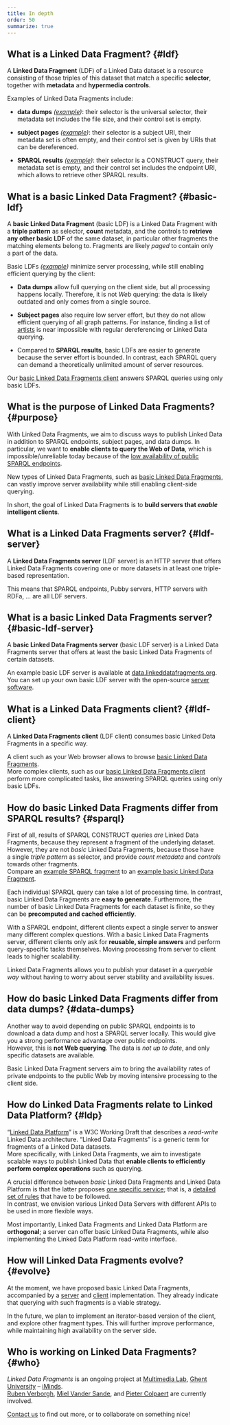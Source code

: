 ```yaml
---
title: In depth
order: 50
summarize: true
---
```


## What is a Linked Data Fragment? {#ldf}
A **Linked Data Fragment** (LDF) of a Linked Data dataset
is a resource consisting of those triples of this dataset that match a specific **selector**,
together with **metadata** and **hypermedia controls**.

Examples of Linked Data Fragments include:

- **data dumps** _([example](http://downloads.dbpedia.org/3.9/en/))_:
  their selector is the universal selector,
  their metadata set includes the file size,
  and their control set is empty.

- **subject pages** _([example](http://dbpedia.org/page/Linked_data))_:
  their selector is a subject URI,
  their metadata set is often empty,
  and their control set is given by URIs that can be dereferenced.

- **SPARQL results** _([example](http://dbpedia.org/sparql?default-graph-uri=http%3A%2F%2Fdbpedia.org&query=CONSTRUCT+%7B+%3Fp+a+dbpedia-owl%3AArtist+%7D%0D%0AWHERE+%7B+%3Fp+a+dbpedia-owl%3AArtist+%7D&format=text%2Fturtle))_:
  their selector is a CONSTRUCT query,
  their metadata set is empty,
  and their control set includes the endpoint URI,
  which allows to retrieve other SPARQL results.

## What is a basic Linked Data Fragment? {#basic-ldf}
A **basic Linked Data Fragment** (basic LDF) is a Linked Data Fragment
with a **triple pattern** as selector, **count** metadata,
and the controls to **retrieve any other basic LDF** of the same dataset,
in particular other fragments the matching elements belong to.
Fragments are likely _paged_ to contain only a part of the data.

Basic LDFs _([example](http://data.linkeddatafragments.org/dbpedia?subject=&predicate=rdf%3Atype&object=dbpedia-owl%3ARestaurant))_ minimize server processing,
while still enabling efficient querying by the client:

- **Data dumps** allow full querying on the client side,
  but all processing happens locally.
  Therefore, it is not _Web_ querying:
  the data is likely outdated and only comes from a single source.

- **Subject pages** also require low server effort,
  but they do not allow efficient querying of all graph patterns.
  For instance, finding a list of [artists](http://dbpedia.org/ontology/Artist)
  is near impossible with regular dereferencing or Linked Data querying.

- Compared to **SPARQL results**, basic LDFs are easier to generate
  because the server effort is bounded.
  In contrast, each SPARQL query can demand a theoretically unlimited amount of server resources.

Our [basic Linked Data Fragments client](/software/)
answers SPARQL queries using only basic LDFs.

## What is the purpose of Linked Data Fragments? {#purpose}
With Linked Data Fragments, we aim to discuss ways to publish Linked Data
in addition to SPARQL endpoints, subject pages, and data dumps.
In particular, we want to **enable clients to query the Web of Data**,
which is impossible/unreliable today because of
the [low availability of public SPARQL endpoints](http://sw.deri.org/~aidanh/docs/epmonitorISWC.pdf).

New types of Linked Data Fragments,
such as [basic Linked Data Fragments](#basic-ldf),
can vastly improve server availability
while still enabling client-side querying.

In short, the goal of Linked Data Fragments is
to **build servers that _enable_ intelligent clients**.

## What is a Linked Data Fragments server? {#ldf-server}
A **Linked Data Fragments server** (LDF server) is an HTTP server
that offers Linked Data Fragments covering one or more datasets
in at least one triple-based representation.

This means that SPARQL endpoints,
Pubby servers, HTTP servers with RDFa, …
are all LDF servers.

## What is a basic Linked Data Fragments server? {#basic-ldf-server}
A **basic Linked Data Fragments server** (basic LDF server) is a Linked Data Fragments server
that offers at least the basic Linked Data Fragments of certain datasets.

An example basic LDF server is available at
[data.linkeddatafragments.org](http://data.linkeddatafragments.org/).
<br>
You can set up your own basic LDF server
with the open-source [server software](/software/).

## What is a Linked Data Fragments client? {#ldf-client}
A **Linked Data Fragments client** (LDF client)
consumes basic Linked Data Fragments in a specific way.

A client such as your Web browser
allows to browse [basic Linked Data Fragments](http://data.linkeddatafragments.org/dbpedia?subject=&predicate=rdf%3Atype&object=dbpedia-owl%3ARestaurant).
<br>
More complex clients,
such as our [basic Linked Data Fragments client](/software/)
perform more complicated tasks,
like answering SPARQL queries using only basic LDFs.

## How do basic Linked Data Fragments differ from SPARQL results? {#sparql}
First of all, results of SPARQL CONSTRUCT queries _are_ Linked Data Fragments,
because they represent a fragment of the underlying dataset.
However, they are not _basic_ Linked Data Fragments,
because those have a single _triple pattern_ as selector,
and provide _count metadata_ and _controls_ towards other fragments.
<br>
Compare an [example SPARQL fragment](http://dbpedia.org/sparql?default-graph-uri=http%3A%2F%2Fdbpedia.org&query=CONSTRUCT+%7B+%3Fp+a+dbpedia-owl%3AArtist+%7D%0D%0AWHERE+%7B+%3Fp+a+dbpedia-owl%3AArtist+%7D&format=text%2Fturtle)
to an [example basic Linked Data Fragment](http://data.linkeddatafragments.org/dbpedia?subject=&predicate=rdf%3Atype&object=dbpedia-owl%3ARestaurant).

Each individual SPARQL query can take a lot of processing time.
In contrast, basic Linked Data Fragments are **easy to generate**.
Furthermore, the number of basic Linked Data Fragments for each dataset is finite,
so they can be **precomputed and cached efficiently**.

With a SPARQL endpoint, different clients expect a single server
to answer many different complex questions.
With a basic Linked Data Fragments server,
different clients only ask for **reusable, simple answers**
and perform query-specific tasks themselves.
Moving processing from server to client leads to higher scalability.

Linked Data Fragments allows you to publish your dataset in a _queryable way_
without having to worry about server stability and availability issues.

## How do basic Linked Data Fragments differ from data dumps? {#data-dumps}
Another way to avoid depending on public SPARQL endpoints
is to download a data dump and host a SPARQL server locally.
This would give you a strong performance advantage over public endpoints.
<br>
However, this is **not Web querying**.
The data is _not up to date_,
and only specific datasets are available.

Basic Linked Data Fragment servers aim to
bring the availability rates of private endpoints to the public Web
by moving intensive processing to the client side.

## How do Linked Data Fragments relate to Linked Data Platform? {#ldp}
“[Linked Data Platform](http://www.w3.org/TR/ldp/)” is a W3C Working Draft
that describes a _read-write_ Linked Data architecture.
“Linked Data Fragments” is a generic term
for fragments of a Linked Data datasets.
<br>
More specifically, with Linked Data Fragments,
we aim to investigate scalable ways to publish Linked Data
that **enable clients to efficiently perform complex operations** such as querying.

A crucial difference between _basic_ Linked Data Fragments and Linked Data Platform
is that the latter proposes [one specific service](http://lists.w3.org/Archives/Public/public-ldp/2012Nov/0029.html);
that is, a [detailed set of rules](http://www.w3.org/TR/ldp/#linked-data-platform-resources)
that have to be followed.
<br>
In contrast, we envision various Linked Data Servers with different APIs
to be used in more flexible ways.

Most importantly, Linked Data Fragments and Linked Data Platform are **orthogonal**;
a server can offer basic Linked Data Fragments,
while also implementing the Linked Data Platform read-write interface.

## How will Linked Data Fragments evolve? {#evolve}
At the moment, we have proposed basic Linked Data Fragments,
accompanied by a [server](/software/#server) and [client](/software/#client) implementation.
They already indicate that querying with such fragments is a viable strategy.

In the future, we plan to implement an iterator-based version of the client,
and explore other fragment types.
This will further improve performance,
while maintaining high availability on the server side.

## Who is working on Linked Data Fragments? {#who}
_Linked Data Fragments_ is an ongoing project at
[Multimedia Lab](http://multimedialab.elis.ugent.be/),
[Ghent University](http://www.ugent.be/) –
[iMinds](http://www.iminds.be/).
<br>
[Ruben Verborgh](http://ruben.verborgh.org),
[Miel Vander Sande](https://twitter.com/Miel_vds),
and [Pieter Colpaert](http://pieter.pm/)
are currently involved.

[Contact us](mailto:ruben.verborgh@ugent.be?subject=Linked%20Data%20Fragments)
to find out more,
or to collaborate on something nice!
